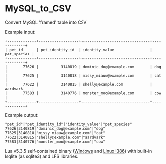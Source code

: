 # MySQL_to_CSV
Convert MySQL 'framed' table into CSV   

Example input:
```
+-------------+------------------+-------------------------------+-------------+
| pet_id      | pet_identity_id  | identity_value                | pet_species |
+-------------+------------------+-------------------------------+-------------+
|       77626 |          3140819 | dominic_dog@example.com       | dog         |
|       77625 |          3140818 | missy_miauw@example.com       | cat         |
|       77622 |          3140815 | shelly@example.com            | aardvark    |
|       77583 |          3140776 | monster_moo@example.com       | cow         |
+-------------+------------------+-------------------------------+-------------+
```
Example output:
```
"pet_id"|"pet_identity_id"|"identity_value"|"pet_species"
77626|3140819|"dominic_dog@example.com"|"dog"
77625|3140818|"missy_miauw@example.com"|"cat"
77622|3140815|"shelly@example.com"|"aardvark"
77583|3140776|"monster_moo@example.com"|"cow"
```

Lua v5.3.5 self-contained binary ([Windows](http://www.aspisys.com/lua.exe) and [Linux i386](http://www.aspisys.com/lua)) with built-in lsqlite (as sqlite3) and LFS libraries.

